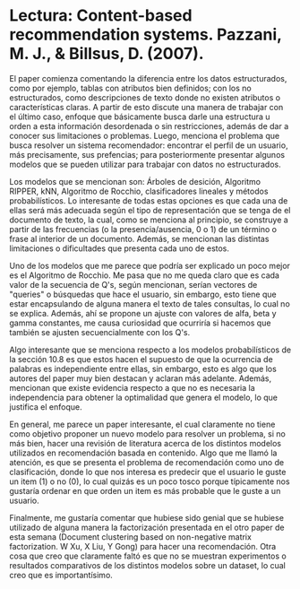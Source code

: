 # Lectura: Content-based recommendation systems. Pazzani, M. J., & Billsus, D. (2007).

El paper comienza comentando la diferencia entre los datos estructurados, como por ejemplo, tablas con atributos bien definidos; con los no estructurados, como descripciones de texto donde no existen atributos o características claras. A partir de esto discute una manera de trabajar con el último caso, enfoque que básicamente busca darle una estructura u orden a esta información desordenada o sin restricciones, además de dar a conocer sus limitaciones o problemas. Luego, menciona el problema que busca resolver un sistema recomendador: encontrar el perfil de un usuario, más precisamente, sus prefencias; para posteriormente presentar algunos modelos que se pueden utilizar para trabajar con datos no estructurados. 

Los modelos que se mencionan son: Árboles de desición, Algoritmo RIPPER, kNN, Algoritmo de Rocchio, clasificadores lineales y métodos probabilísticos. Lo interesante de todas estas opciones es que cada una de ellas será más adecuada según el tipo de representación que se tenga de el documento de texto, la cual, como se menciona al principio, se construye a partir de las frecuencias (o la presencia/ausencia, 0 o 1) de un término o frase al interior de un documento. Además, se mencionan las distintas limitaciones o dificultades que presenta cada uno de estos.

Uno de los modelos que me parece que podría ser explicado un poco mejor es el Algoritmo de Rocchio. Me pasa que no me queda claro que es cada valor de la secuencia de Q's, según mencionan, serían vectores de "queries" o búsquedas que hace el usuario, sin embargo, esto tiene que estar encapsulando de alguna manera el texto de tales consultas, lo cual no se explica. Además, ahí se propone un ajuste con valores de alfa, beta y gamma constantes, me causa curiosidad que ocurriría si hacemos que también se ajusten secuencialmente con los Q's. 

Algo interesante que se menciona respecto a los modelos probabilísticos de la sección 10.8 es que estos hacen el supuesto de que la ocurrencia de palabras es independiente entre ellas, sin embargo, esto es algo que los autores del paper muy bien destacan y aclaran más adelante. Además, mencionan que existe evidencia respecto a que no es necesaria la independencia para obtener la optimalidad que genera el modelo, lo que justifica el enfoque.

En general, me parece un paper interesante, el cual claramente no tiene como objetivo proponer un nuevo modelo para resolver un problema, si no más bien, hacer una revisión de literatura acerca de los distintos modelos utilizados en recomendación basada en contenido. Algo que me llamó la atención, es que se presenta el problema de recomendación como uno de clasificación, donde lo que nos interesa es predecir que el usuario le guste un item (1) o no (0), lo cual quizás es un poco tosco porque típicamente nos gustaría ordenar en que orden un item es más probable que le guste a un usuario.

Finalmente, me gustaría comentar que hubiese sido genial que se hubiese utilizado de alguna manera la factorización presentada en el otro paper de esta semana (Document clustering based on non-negative matrix factorization. W Xu, X Liu, Y Gong) para hacer una recomendación. Otra cosa que creo que claramente faltó es que no se muestran experimentos o resultados comparativos de los distintos modelos sobre un dataset, lo cual creo que es importantísimo.
